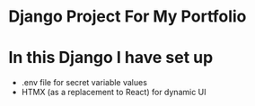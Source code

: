 # Django Project For My Portfolio

# In this Django I have set up
- .env file for secret variable values
- HTMX (as a replacement to React) for dynamic UI